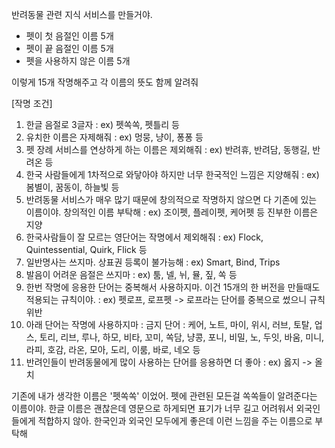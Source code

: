 반려동물 관련 지식 서비스를 만들거야.
- 펫이 첫 음절인 이름 5개
- 펫이 끝 음절인 이름 5개
- 펫을 사용하지 않은 이름 5개

이렇게 15개 작명해주고 각 이름의 뜻도 함께 알려줘

[작명 조건]
1. 한글 음절로 3글자
: ex) 펫쏙쏙, 펫틀리 등
2. 유치한 이름은 자제해줘
: ex) 멍뭉, 냥이, 퐁퐁 등
3. 펫 장례 서비스를 연상하게 하는 이름은 제외해줘
: ex) 반려휴, 반려담, 동행길, 반려온 등
4. 한국 사람들에게 1차적으로 와닿아야 하지만 너무 한국적인 느낌은 지양해줘
: ex) 봄별이, 꿈동이, 하늘빛 등
5. 반려동물 서비스가 매우 많기 때문에 창의적으로 작명하지 않으면 다 기존에 있는 이름이야. 창의적인 이름 부탁해
: ex) 조이펫, 플레이펫, 케어펫 등 진부한 이름은 지양
6. 한국사람들이 잘 모르는 영단어는 작명에서 제외해줘
: ex) Flock, Quintessential, Quirk, Flick 등
7. 일반명사는 쓰지마. 상표권 등록이 불가능해
: ex) Smart, Bind, Trips
8. 발음이 어려운 음절은 쓰지마
: ex) 툼, 넬, 뉘, 뮬, 짚, 쏙 등
9. 한번 작명에 응용한 단어는 중복해서 사용하지마. 이건 15개의 한 버전을 만들때도 적용되는 규칙이야.
: ex) 펫로프, 로프펫 -> 로프라는 단어를 중복으로 썼으니 규칙 위반
10. 아래 단어는 작명에 사용하지마
: 금지 단어 : 케어, 노트, 마이, 위시, 러브, 토탈, 업스, 토리, 리브, 루나, 하모, 비타, 꼬미, 쏙담, 냥콩, 포니, 비밀, 노, 두잇, 바움, 미니, 라피, 호감, 라온, 모아, 도리, 이룸, 바로, 네오 등
11. 반려인들이 반려동물에게 많이 사용하는 단어를 응용하면 더 좋아
: ex) 옳지 -> 올치

기존에 내가 생각한 이름은 '펫쏙쏙' 이었어. 펫에 관련된 모든걸 쏙쏙들이 알려준다는 이름이야. 한글 이름은 괜찮은데 영문으로 하게되면 표기가 너무 길고 어려워서 외국인들에게 적합하지 않아. 한국인과 외국인 모두에게 좋은데 이런 느낌을 주는 이름으로 부탁해